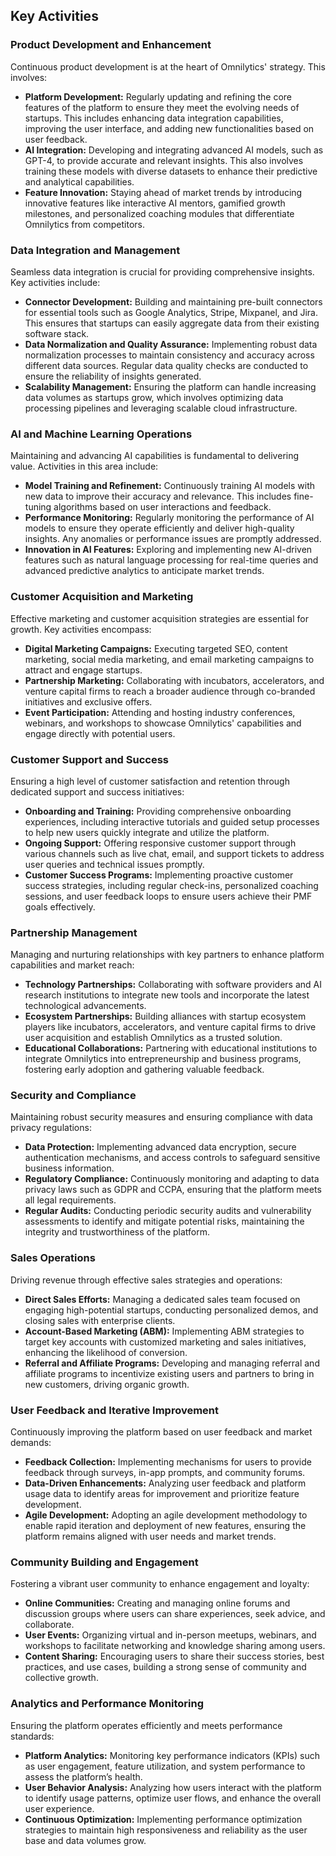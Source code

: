 ## **Key Activities**

### **Product Development and Enhancement**

Continuous product development is at the heart of Omnilytics' strategy. This involves:

- **Platform Development:** Regularly updating and refining the core features of the platform to ensure they meet the evolving needs of startups. This includes enhancing data integration capabilities, improving the user interface, and adding new functionalities based on user feedback.
- **AI Integration:** Developing and integrating advanced AI models, such as GPT-4, to provide accurate and relevant insights. This also involves training these models with diverse datasets to enhance their predictive and analytical capabilities.
- **Feature Innovation:** Staying ahead of market trends by introducing innovative features like interactive AI mentors, gamified growth milestones, and personalized coaching modules that differentiate Omnilytics from competitors.

### **Data Integration and Management**

Seamless data integration is crucial for providing comprehensive insights. Key activities include:

- **Connector Development:** Building and maintaining pre-built connectors for essential tools such as Google Analytics, Stripe, Mixpanel, and Jira. This ensures that startups can easily aggregate data from their existing software stack.
- **Data Normalization and Quality Assurance:** Implementing robust data normalization processes to maintain consistency and accuracy across different data sources. Regular data quality checks are conducted to ensure the reliability of insights generated.
- **Scalability Management:** Ensuring the platform can handle increasing data volumes as startups grow, which involves optimizing data processing pipelines and leveraging scalable cloud infrastructure.

### **AI and Machine Learning Operations**

Maintaining and advancing AI capabilities is fundamental to delivering value. Activities in this area include:

- **Model Training and Refinement:** Continuously training AI models with new data to improve their accuracy and relevance. This includes fine-tuning algorithms based on user interactions and feedback.
- **Performance Monitoring:** Regularly monitoring the performance of AI models to ensure they operate efficiently and deliver high-quality insights. Any anomalies or performance issues are promptly addressed.
- **Innovation in AI Features:** Exploring and implementing new AI-driven features such as natural language processing for real-time queries and advanced predictive analytics to anticipate market trends.

### **Customer Acquisition and Marketing**

Effective marketing and customer acquisition strategies are essential for growth. Key activities encompass:

- **Digital Marketing Campaigns:** Executing targeted SEO, content marketing, social media marketing, and email marketing campaigns to attract and engage startups.
- **Partnership Marketing:** Collaborating with incubators, accelerators, and venture capital firms to reach a broader audience through co-branded initiatives and exclusive offers.
- **Event Participation:** Attending and hosting industry conferences, webinars, and workshops to showcase Omnilytics' capabilities and engage directly with potential users.

### **Customer Support and Success**

Ensuring a high level of customer satisfaction and retention through dedicated support and success initiatives:

- **Onboarding and Training:** Providing comprehensive onboarding experiences, including interactive tutorials and guided setup processes to help new users quickly integrate and utilize the platform.
- **Ongoing Support:** Offering responsive customer support through various channels such as live chat, email, and support tickets to address user queries and technical issues promptly.
- **Customer Success Programs:** Implementing proactive customer success strategies, including regular check-ins, personalized coaching sessions, and user feedback loops to ensure users achieve their PMF goals effectively.

### **Partnership Management**

Managing and nurturing relationships with key partners to enhance platform capabilities and market reach:

- **Technology Partnerships:** Collaborating with software providers and AI research institutions to integrate new tools and incorporate the latest technological advancements.
- **Ecosystem Partnerships:** Building alliances with startup ecosystem players like incubators, accelerators, and venture capital firms to drive user acquisition and establish Omnilytics as a trusted solution.
- **Educational Collaborations:** Partnering with educational institutions to integrate Omnilytics into entrepreneurship and business programs, fostering early adoption and gathering valuable feedback.

### **Security and Compliance**

Maintaining robust security measures and ensuring compliance with data privacy regulations:

- **Data Protection:** Implementing advanced data encryption, secure authentication mechanisms, and access controls to safeguard sensitive business information.
- **Regulatory Compliance:** Continuously monitoring and adapting to data privacy laws such as GDPR and CCPA, ensuring that the platform meets all legal requirements.
- **Regular Audits:** Conducting periodic security audits and vulnerability assessments to identify and mitigate potential risks, maintaining the integrity and trustworthiness of the platform.

### **Sales Operations**

Driving revenue through effective sales strategies and operations:

- **Direct Sales Efforts:** Managing a dedicated sales team focused on engaging high-potential startups, conducting personalized demos, and closing sales with enterprise clients.
- **Account-Based Marketing (ABM):** Implementing ABM strategies to target key accounts with customized marketing and sales initiatives, enhancing the likelihood of conversion.
- **Referral and Affiliate Programs:** Developing and managing referral and affiliate programs to incentivize existing users and partners to bring in new customers, driving organic growth.

### **User Feedback and Iterative Improvement**

Continuously improving the platform based on user feedback and market demands:

- **Feedback Collection:** Implementing mechanisms for users to provide feedback through surveys, in-app prompts, and community forums.
- **Data-Driven Enhancements:** Analyzing user feedback and platform usage data to identify areas for improvement and prioritize feature development.
- **Agile Development:** Adopting an agile development methodology to enable rapid iteration and deployment of new features, ensuring the platform remains aligned with user needs and market trends.

### **Community Building and Engagement**

Fostering a vibrant user community to enhance engagement and loyalty:

- **Online Communities:** Creating and managing online forums and discussion groups where users can share experiences, seek advice, and collaborate.
- **User Events:** Organizing virtual and in-person meetups, webinars, and workshops to facilitate networking and knowledge sharing among users.
- **Content Sharing:** Encouraging users to share their success stories, best practices, and use cases, building a strong sense of community and collective growth.

### **Analytics and Performance Monitoring**

Ensuring the platform operates efficiently and meets performance standards:

- **Platform Analytics:** Monitoring key performance indicators (KPIs) such as user engagement, feature utilization, and system performance to assess the platform’s health.
- **User Behavior Analysis:** Analyzing how users interact with the platform to identify usage patterns, optimize user flows, and enhance the overall user experience.
- **Continuous Optimization:** Implementing performance optimization strategies to maintain high responsiveness and reliability as the user base and data volumes grow.
